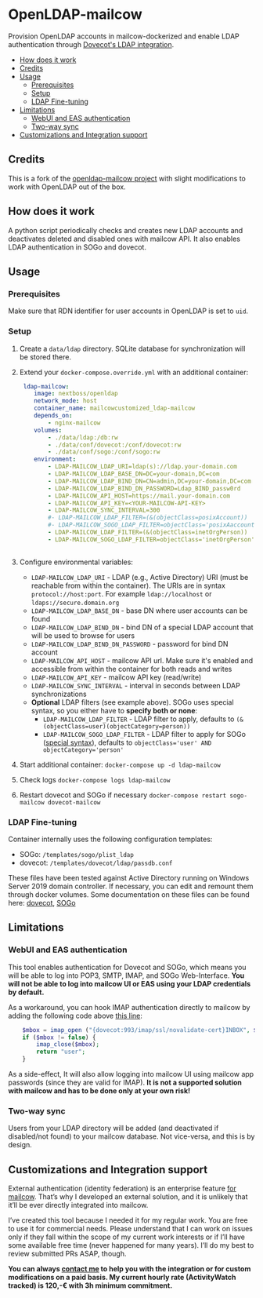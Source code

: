 # OpenLDAP-mailcow

Provision OpenLDAP accounts in mailcow-dockerized and enable LDAP authentication through [Dovecot's LDAP integration](https://doc.dovecot.org/configuration_manual/authentication/ldap/).

* [How does it work](#how-does-it-work)
* [Credits](#usage)
* [Usage](#credits)
  * [Prerequisites](#prerequisites)
  * [Setup](#setup)
  * [LDAP Fine-tuning](#ldap-fine-tuning)
* [Limitations](#limitations)
  * [WebUI and EAS authentication](#webui-and-eas-authentication)
  * [Two-way sync](#two-way-sync)
* [Customizations and Integration support](#customizations-and-integration-support)

## Credits
This is a fork of the [openldap-mailcow project](https://github.com/Programmierus/ldap-mailcow) with slight modifications to work with OpenLDAP out of the box.

## How does it work

A python script periodically checks and creates new LDAP accounts and deactivates deleted and disabled ones with mailcow API. It also enables LDAP authentication in SOGo and dovecot.

## Usage

### Prerequisites
Make sure that RDN identifier for user accounts in OpenLDAP is set to `uid`.

### Setup
1. Create a `data/ldap` directory. SQLite database for synchronization will be stored there.
2. Extend your `docker-compose.override.yml` with an additional container:

    ```yaml
     ldap-mailcow:
        image: nextboss/openldap
        network_mode: host
        container_name: mailcowcustomized_ldap-mailcow
        depends_on:
            - nginx-mailcow
        volumes:
            - ./data/ldap:/db:rw
            - ./data/conf/dovecot:/conf/dovecot:rw
            - ./data/conf/sogo:/conf/sogo:rw
        environment:
            - LDAP-MAILCOW_LDAP_URI=ldap(s)://ldap.your-domain.com
            - LDAP-MAILCOW_LDAP_BASE_DN=DC=your-domain,DC=com
            - LDAP-MAILCOW_LDAP_BIND_DN=CN=admin,DC=your-domain,DC=com
            - LDAP-MAILCOW_LDAP_BIND_DN_PASSWORD=Ldap_BIND_passw0rd
            - LDAP-MAILCOW_API_HOST=https://mail.your-domain.com
            - LDAP-MAILCOW_API_KEY=<YOUR-MAILCOW-API-KEY>
            - LDAP-MAILCOW_SYNC_INTERVAL=300
            #- LDAP-MAILCOW_LDAP_FILTER=(&(objectClass=posixAccount))
            #- LDAP-MAILCOW_SOGO_LDAP_FILTER=objectClass='posixAaccount'
            - LDAP-MAILCOW_LDAP_FILTER=(&(objectClass=inetOrgPerson))
            - LDAP-MAILCOW_SOGO_LDAP_FILTER=objectClass='inetOrgPerson'
            
    ```

3. Configure environmental variables:

    * `LDAP-MAILCOW_LDAP_URI` - LDAP (e.g., Active Directory) URI (must be reachable from within the container). The URIs are in syntax `protocol://host:port`. For example `ldap://localhost` or `ldaps://secure.domain.org`
    * `LDAP-MAILCOW_LDAP_BASE_DN` - base DN where user accounts can be found
    * `LDAP-MAILCOW_LDAP_BIND_DN` - bind DN of a special LDAP account that will be used to browse for users
    * `LDAP-MAILCOW_LDAP_BIND_DN_PASSWORD` - password for bind DN account
    * `LDAP-MAILCOW_API_HOST` - mailcow API url. Make sure it's enabled and accessible from within the container for both reads and writes
    * `LDAP-MAILCOW_API_KEY` - mailcow API key (read/write)
    * `LDAP-MAILCOW_SYNC_INTERVAL` - interval in seconds between LDAP synchronizations
    * **Optional** LDAP filters (see example above). SOGo uses special syntax, so you either have to **specify both or none**:
        * `LDAP-MAILCOW_LDAP_FILTER` - LDAP filter to apply, defaults to `(&(objectClass=user)(objectCategory=person))`
        * `LDAP-MAILCOW_SOGO_LDAP_FILTER` - LDAP filter to apply for SOGo ([special syntax](https://sogo.nu/files/docs/SOGoInstallationGuide.html#_authentication_using_ldap)), defaults to `objectClass='user' AND objectCategory='person'`

4. Start additional container: `docker-compose up -d ldap-mailcow`
5. Check logs `docker-compose logs ldap-mailcow`
6. Restart dovecot and SOGo if necessary `docker-compose restart sogo-mailcow dovecot-mailcow`

### LDAP Fine-tuning

Container internally uses the following configuration templates:

* SOGo: `/templates/sogo/plist_ldap`
* dovecot: `/templates/dovecot/ldap/passdb.conf`

These files have been tested against Active Directory running on Windows Server 2019 domain controller. If necessary, you can edit and remount them through docker volumes. Some documentation on these files can be found here: [dovecot](https://doc.dovecot.org/configuration_manual/authentication/ldap/), [SOGo](https://sogo.nu/files/docs/SOGoInstallationGuide.html#_authentication_using_ldap)

## Limitations

### WebUI and EAS authentication

This tool enables authentication for Dovecot and SOGo, which means you will be able to log into POP3, SMTP, IMAP, and SOGo Web-Interface. **You will not be able to log into mailcow UI or EAS using your LDAP credentials by default.**

As a workaround, you can hook IMAP authentication directly to mailcow by adding the following code above [this line](https://github.com/mailcow/mailcow-dockerized/blob/48b74d77a0c39bcb3399ce6603e1ad424f01fc3e/data/web/inc/functions.inc.php#L608):

```php
    $mbox = imap_open ("{dovecot:993/imap/ssl/novalidate-cert}INBOX", $user, $pass);
    if ($mbox != false) {
        imap_close($mbox);
        return "user";
    }
```

As a side-effect, It will also allow logging into mailcow UI using mailcow app passwords (since they are valid for IMAP). **It is not a supported solution with mailcow and has to be done only at your own risk!**

### Two-way sync

Users from your LDAP directory will be added (and deactivated if disabled/not found) to your mailcow database. Not vice-versa, and this is by design.

## Customizations and Integration support

External authentication (identity federation) is an enterprise feature [for mailcow](https://github.com/mailcow/mailcow-dockerized/issues/2316#issuecomment-491212921). That’s why I developed an external solution, and it is unlikely that it’ll be ever directly integrated into mailcow.

I’ve created this tool because I needed it for my regular work. You are free to use it for commercial needs. Please understand that I can work on issues only if they fall within the scope of my current work interests or if I’ll have some available free time (never happened for many years). I’ll do my best to review submitted PRs ASAP, though.

**You can always [contact me](mailto:lhc@next-boss.eu) to help you with the integration or for custom modifications on a paid basis. My current hourly rate (ActivityWatch tracked) is 120,-€ with 3h minimum commitment.**
